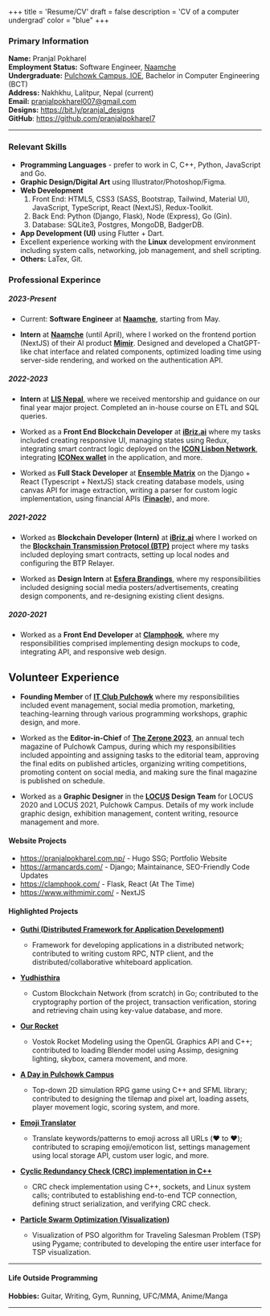 +++
title = 'Resume/CV'
draft = false
description = 'CV of a computer undergrad'
color = "blue"
+++

### Primary Information

**Name:** Pranjal Pokharel\
**Employment Status:** Software Engineer, [Naamche](https://www.naamche.com/) \
**Undergraduate:** [Pulchowk Campus, IOE](https://pcampus.edu.np/), Bachelor in Computer Engineering (BCT)\
**Address:** Nakhkhu, Lalitpur, Nepal (current) \
**Email:** pranjalpokharel007@gmail.com \
**Designs:** https://bit.ly/pranjal_designs \
**GitHub**: https://github.com/pranjalpokharel7

---

### Relevant Skills

- **Programming Languages** - prefer to work in C, C++, Python, JavaScript and Go.
- **Graphic Design/Digital Art** using Illustrator/Photoshop/Figma.
- **Web Development**
  1. Front End: HTML5, CSS3 (SASS, Bootstrap, Tailwind, Material UI), JavaScript, TypeScript, React (NextJS), Redux-Toolkit.
  2. Back End: Python (Django, Flask), Node (Express), Go (Gin).
  3. Database: SQLite3, Postgres, MongoDB, BadgerDB.
- **App Development (UI)** using Flutter + Dart.
- Excellent experience working with the **Linux** development environment including system calls, networking, job management, and shell scripting.
- **Others:** LaTex, Git.

### Professional Experince

##### 2023-Present

- Current: **Software Engineer** at **[Naamche](https://www.naamche.com/)**, starting from May.

- **Intern** at **[Naamche](https://www.naamche.com/)** (until April), where I worked on the frontend portion (NextJS) of their AI product **[Mimir](https://www.withmimir.com/)**. Designed and developed a ChatGPT-like chat interface and related components, optimized loading time using server-side rendering, and worked on the authentication API.

##### 2022-2023

- **Intern** at **[LIS Nepal](https://lisnepal.com.np/)**, where we received mentorship and guidance on our final year major project. Completed an in-house course on ETL and SQL queries.

- Worked as a **Front End Blockchain Developer** at **[iBriz.ai](https://ibriz.ai/)** where my tasks included creating responsive UI, managing states using Redux, integrating smart contract logic deployed on the **[ICON Lisbon Network](https://tracker.lisbon.icon.community/)**, integrating **[ICONex wallet](https://chrome.google.com/webstore/detail/iconex/flpiciilemghbmfalicajoolhkkenfel)** in the application, and more.

- Worked as **Full Stack Developer** at **[Ensemble Matrix](https://ensemblematrix.com/)** on the Django + React (Typescript + NextJS) stack creating database models, using canvas API for image extraction, writing a parser for custom logic implementation, using financial APIs (**[Finacle](https://www.edgeverve.com/finacle/)**), and more.

##### 2021-2022

- Worked as **Blockchain Developer (Intern)** at **[iBriz.ai](https://ibriz.ai/)** where I worked on the **[Blockchain Transmission Protocol (BTP)](https://icon.community/learn/btp/)** project where my tasks included deploying smart contracts, setting up local nodes and configuring the BTP Relayer.

- Worked as **Design Intern** at **[Esfera Brandings](https://esferabrandings.com/)**, where my responsibilities included designing social media posters/advertisements, creating design components, and re-designing existing client designs.

##### 2020-2021

- Worked as a **Front End Developer** at **[Clamphook](https://clamphook.com/)**, where my responsibilities comprised implementing design mockups to code, integrating API, and responsive web design.

## Volunteer Experience

- **Founding Member** of **[IT Club Pulchowk](https://github.com/IT-Club-Pulchowk)** where my responsibilities included event management, social media promotion, marketing, teaching-learning through various programming workshops, graphic design, and more.

- Worked as the **Editor-in-Chief** of **[The Zerone 2023](https://medium.com/zerone-magazine)**, an annual tech magazine of Pulchowk Campus, during which my responsibilities included appointing and assigning tasks to the editorial team, approving the final edits on published articles, organizing writing competitions, promoting content on social media, and making sure the final magazine is published on schedule.

- Worked as a **Graphic Designer** in the **[LOCUS](https://www.facebook.com/locus.ioe/) Design Team** for LOCUS 2020 and LOCUS 2021, Pulchowk Campus. Details of my work include graphic design, exhibition management, content writing, resource management and more.

#### Website Projects

- https://pranjalpokharel.com.np/ - Hugo SSG; Portfolio Website
- https://armancards.com/ - Django; Maintainance, SEO-Friendly Code Updates
- https://clamphook.com/ - Flask, React (At The Time)
- https://www.withmimir.com/ - NextJS

#### Highlighted Projects

- **[Guthi (Distributed Framework for Application Development)](https://github.com/Guthi-Distribution)**

  - Framework for developing applications in a distributed network; contributed to writing custom RPC, NTP client, and the distributed/collaborative whiteboard application.

- **[Yudhisthira](https://github.com/pranjalpokharel7/yudhishthira)**

  - Custom Blockchain Network (from scratch) in Go; contributed to the cryptography portion of the project, transaction verification, storing and retrieving chain using key-value database, and more.

- **[Our Rocket](https://github.com/pranjalpokharel7/our-rocket)**

  - Vostok Rocket Modeling using the OpenGL Graphics API and C++; contributed to loading Blender model using Assimp, designing lighting, skybox, camera movement, and more.

- **[A Day in Pulchowk Campus](https://github.com/Itshyphen/Pulchowk)**

  - Top-down 2D simulation RPG game using C++ and SFML library; contributed to designing the tilemap and pixel art, loading assets, player movement logic, scoring system, and more.

- **[Emoji Translator](https://github.com/pranjalpokharel7/emoji-translator)**

  - Translate keywords/patterns to emoji across all URLs (:heart: to ❤️); contributed to scraping emoji/emoticon list, settings management using local storage API, custom user logic, and more.

- **[Cyclic Redundancy Check (CRC) implementation in C++](https://github.com/Imsanskar/CRC)**

  - CRC check implementation using C++, sockets, and Linux system calls; contributed to establishing end-to-end TCP connection, defining struct serialization, and verifying CRC check.

- **[Particle Swarm Optimization (Visualization)](https://github.com/nsn39/particle-swarm)**

  - Visualization of PSO algorithm for Traveling Salesman Problem (TSP) using Pygame; contributed to developing the entire user interface for TSP visualization.

---

#### Life Outside Programming

**Hobbies:** Guitar, Writing, Gym, Running, UFC/MMA, Anime/Manga

---
